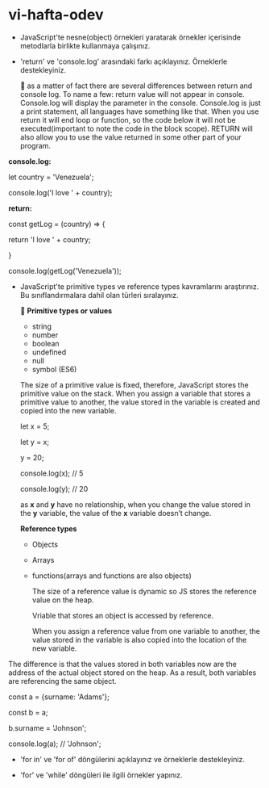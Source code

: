 # vi-hafta-odev

- JavaScript'te nesne(object) örnekleri yaratarak örnekler içerisinde metodlarla birlikte kullanmaya çalışınız.

- 'return' ve 'console.log' arasındaki farkı açıklayınız. Örneklerle destekleyiniz.

   :dart: as a matter of fact there are several differences between return and console log. To name a few: return value will not appear in console. Console.log will display the parameter in the console.  Console.log is just a print statement, all languages have something like that. When you use return it will end loop or function, so the code below it will not be executed(important to note the code in the block scope). RETURN will also allow you to use the value returned in some other part of your program.
  
 **console.log:**
 
 let country = 'Venezuela';
 
 console.log('I love ' + country);
 
 
 
 **return:**
 
 const getLog = (country) => {
 
 return 'I love ' + country;
 
 }
 
 console.log(getLog('Venezuela'));
 

- JavaScript'te primitive types ve reference types kavramlarını araştırınız. Bu sınıflandırmalara dahil olan türleri sıralayınız.

  :dart:  **Primitive types or values**
  
  - string
  - number
  - boolean 
  - undefined 
  - null
  - symbol (ES6)


  The size of a primitive value is fixed, therefore, JavaScript stores the primitive value on the stack.
  When you assign a variable that stores a primitive value to another, the value stored in the variable is created and copied into the new variable.
  
  let x = 5;
  
  let y = x;
  
  y = 20; 
  
  console.log(x); // 5
  
  console.log(y); // 20
  
  
  as **x** and **y** have no relationship, when you change the value stored in the **y** variable, the value of the **x** variable doesn’t change.
  
  **Reference types**
    
  - Objects 
  - Arrays
  - functions(arrays and functions are also objects)
           
      The size of a reference value is dynamic so JS stores the reference value on the heap.
      
      Vriable that stores an object is accessed by reference.
      
      When you assign a reference value from one variable to another, the value stored in the variable is also copied into the location of the new variable.

The difference is that the values stored in both variables now are the address of the actual object stored on the heap. As a result, both variables are referencing the same object.

const a = {surname: 'Adams'};

const b = a;

b.surname = 'Johnson';

console.log(a); // 'Johnson';

      
  
- 'for in' ve 'for of' döngülerini açıklayınız ve örneklerle destekleyiniz.

- 'for' ve 'while' döngüleri ile ilgili örnekler yapınız.
